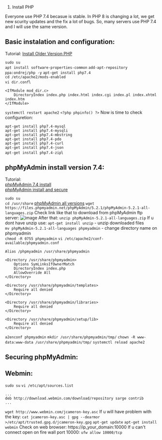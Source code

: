 1. Install PHP

Everyone use PHP 7.4 becasue is stable. In PHP 8 is changing a lot, we get new scurity updates and the fix a lot of bugs. So, many servers use PHP 7.4 and I will use the same version.

## Basic instalation and configuration:

Tutorial: [Install Older Version PHP](https://linux.how2shout.com/how-to-install-php-7-4-on-ubuntu-22-04-lts-jammy-linux/)

```sudo su```\
```apt install software-properties-common```
```add-apt-repository ppa:ondrej/php -y```
```apt-get install php7.4```\
```cd /etc/apache2/mods-enabled```\
```vi dir.conf```\
```
<IfModule mod_dir.c>
    DirectoryIndex index.php index.html index.cgi index.pl index.xhtml index.htm
</IfModule>
```
```systemctl restart apache2```
```<?php phpinfo() ?>```
Now is time to check configuretion:




```apt-get install php7.4-mysql```\
```apt-get install php7.4-mysqli```\
```apt-get install php7.4-mbstring```\
```apt-get install php7.4-pdo```\
```apt-get install php7.4-curl```\
```apt-get install php7.4-json```\
```apt-get install php7.4-zip```\
## phpMyAdmin install version 7.4:

Tutorial: \
[phpMyAdmin 7.4 install](https://www.bennetrichter.de/en/tutorials/apache2-php7-mariadb-phpmyadmin/)\
[phpMyAdmin install and secure](https://www.digitalocean.com/community/tutorials/how-to-install-and-secure-phpmyadmin-on-ubuntu-20-04)

```sudo su```\
```cd /usr/share```
[phpMyAdmin all versions](https://www.phpmyadmin.net/downloads/)
```wget https://files.phpmyadmin.net/phpMyAdmin/5.2.1/phpMyAdmin-5.2.1-all-languages.zip```
Check link like that to download from phpMyAdmin ftp server:
![image](https://github.com/BeNNeTTcik/ubuntu_apache/assets/42866234/8de20b7f-cc54-466a-8a35-6efa9bd15901)
After that:
```unzip phpMyAdmin-5.2.1-all-languages.zip```
If u dont have unzip use:
```apt-get install unzip``` - unzip downloaded files\
```mv phpMyAdmin-5.2.1-all-languages phpmyadmin``` - change directory name on phpmyadmin\
```chmod -R 0755 phpmyadmin```
```vi /etc/apache2/conf-available/phpmyadmin.conf```
```
Alias /phpmyadmin /usr/share/phpmyadmin

<Directory /usr/share/phpmyadmin>
    Options SymLinksIfOwnerMatch
    DirectoryIndex index.php
    AllowOverride All
</Directory>

<Directory /usr/share/phpmyadmin/templates>
    Require all denied
</Directory>

<Directory /usr/share/phpmyadmin/libraries>
    Require all denied
</Directory>

<Directory /usr/share/phpmyadmin/setup/lib>
    Require all denied
</Directory>
```
```a2enconf phpmyadmin```
```mkdir /usr/share/phpmyadmin/tmp/```
```chown -R www-data:www-data /usr/share/phpmyadmin/tmp/```
```systemctl reload apache2```

## Securing phpMyAdmin:

## Webmin:

```sudo su```
```vi /etc/apt/sources.list```
```
...
deb http://download.webmin.com/download/repository sarge contrib
...

```
```wget http://www.webmin.com/jcameron-key.asc```
If u will have problem with the key:
```cat jcameron-key.asc | gpg --dearmor >/etc/apt/trusted.gpg.d/jcameron-key.gpg```
```apt-get update```
```apt-get install webmin```
Check on web browser:
https://ip_your_domain:10000
If u can't connect open on fire wall port 10000:
```ufw allow 10000/tcp```
